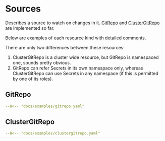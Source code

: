 # Sources

Describes a source to watch on changes in it. [GitRepo](#gitrepo) and [ClusterGitRepo](#clustergitrepo) are implemented
so far.

Below are examples of each resource kind with detailed comments.

There are only two differences between these resources:

1. ClusterGitRepo is a cluster wide resource, but GitRepo is namespaced one, sounds pretty obvious.
2. GitRepo can refer Secrets in its own namespace only, whereas ClusterGitRepo can use Secrets in any namespace (if this
   is permitted by one of its roles).

## GitRepo

```yaml title="GitRepo"
--8<-- "docs/examples/gitrepo.yaml"
```

## ClusterGitRepo

```yaml title="ClusterGitRepo"
--8<-- "docs/examples/clustergitrepo.yaml"
```

